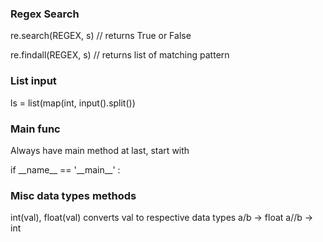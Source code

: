 ### Regex Search
re.search(REGEX, s) // returns True or False

re.findall(REGEX, s) // returns list of matching pattern

### List input
ls = list(map(int, input().split())

### Main func
Always have main method at last, start with

if \_\_name__ == '\_\_main__' :

### Misc data types methods
int(val), float(val) converts val to respective data types
a/b -> float
a//b -> int
